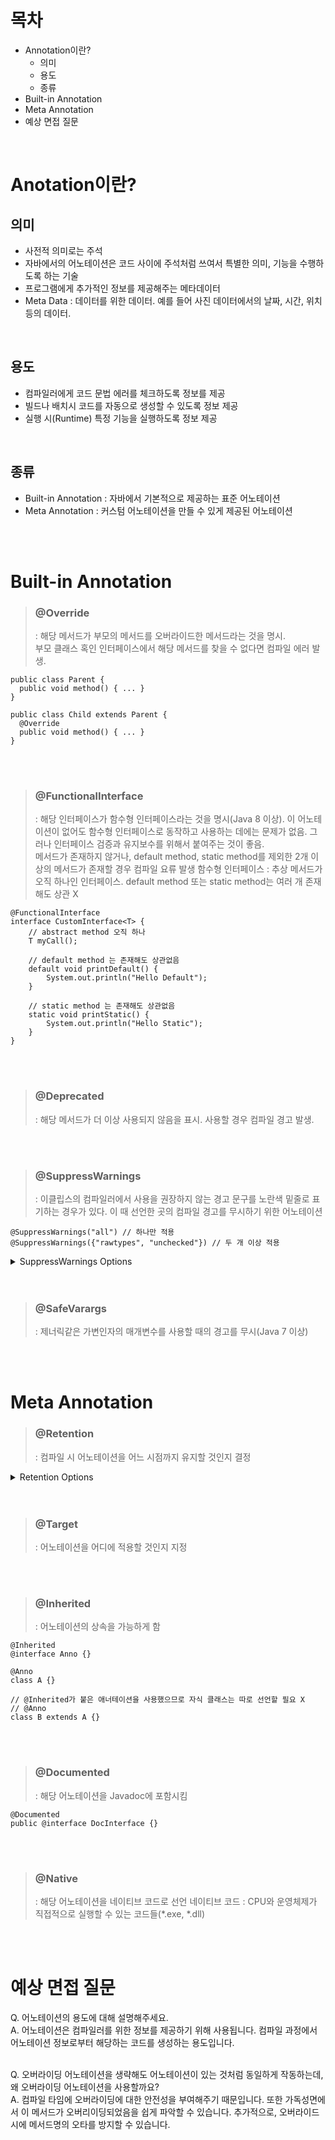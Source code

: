 # 목차
- Annotation이란?
  - 의미
  - 용도
  - 종류
- Built-in Annotation
- Meta Annotation
- 예상 면접 질문
<br>

# Anotation이란?
## 의미
- 사전적 의미로는 주석
- 자바에서의 어노테이션은 코드 사이에 주석처럼 쓰여서 특별한 의미, 기능을 수행하도록 하는 기술
- 프로그램에게 추가적인 정보를 제공해주는 메타데이터
- Meta Data : 데이터를 위한 데이터. 예를 들어 사진 데이터에서의 날짜, 시간, 위치 등의 데이터.
<br>

## 용도
- 컴파일러에게 코드 문법 에러를 체크하도록 정보를 제공
- 빌드나 배치시 코드를 자동으로 생성할 수 있도록 정보 제공
- 실행 시(Runtime) 특정 기능을 실행하도록 정보 제공
<br>

## 종류
- Built-in Annotation : 자바에서 기본적으로 제공하는 표준 어노테이션
- Meta Annotation : 커스텀 어노테이션을 만들 수 있게 제공된 어노테이션
<br>
<br>


# Built-in Annotation
> ### @Override <br>
> : 해당 메서드가 부모의 메서드를 오버라이드한 메서드라는 것을 명시. <br>
> 부모 클래스 혹인 인터페이스에서 해당 메서드를 찾을 수 없다면 컴파일 에러 발생.
```
public class Parent {
  public void method() { ... }
}

public class Child extends Parent {
  @Override
  public void method() { ... }
}
```
<br>
<br>

> ### @FunctionalInterface <br>
> : 해당 인터페이스가 함수형 인터페이스라는 것을 명시(Java 8 이상). 이 어노테이션이 없어도 함수형 인터페이스로 동작하고 사용하는 데에는 문제가 없음. 그러나 인터페이스 검증과 유지보수를 위해서 붙여주는 것이 좋음. <br>
> 메서드가 존재하지 않거나, default method, static method를 제외한 2개 이상의 메서드가 존재할 경우 컴파일 요류 발생
> 함수형 인터페이스 : 추상 메서드가 오직 하나인 인터페이스. default method 또는 static method는 여러 개 존재해도 상관 X
```
@FunctionalInterface
interface CustomInterface<T> {
    // abstract method 오직 하나
    T myCall();

    // default method 는 존재해도 상관없음
    default void printDefault() {
        System.out.println("Hello Default");
    }

    // static method 는 존재해도 상관없음
    static void printStatic() {
        System.out.println("Hello Static");
    }
}
```
<br>
<br>

> ### @Deprecated <br>
> : 해당 메서드가 더 이상 사용되지 않음을 표시. 사용할 경우 컴파일 경고 발생. <br>
<br>
<br>

> ### @SuppressWarnings
> : 이클립스의 컴파일러에서 사용을 권장하지 않는 경고 문구를 노란색 밑줄로 표기하는 경우가 있다. 이 때 선언한 곳의 컴파일 경고를 무시하기 위한 어노테이션
```
@SuppressWarnings("all") // 하나만 적용
@SuppressWarnings({"rawtypes", "unchecked"}) // 두 개 이상 적용
```

<details>
<summary>SuppressWarnings Options</summary>
<div markdown="1">
- all : 모든 경고 <br>
- cast : 캐스트 연산자 관련 경고 <br>
- dep-ann : 사용하지 말아야 할 주석 관련 경고 <br>
- deprecation : 사용하지 말아야 할 메서드 관련 경고 <br>
- fallthrough : switch문에서 break 누락 관련 경고 <br>
- finally : 반환하지 않는 finally 블럭 관련 경고 <br>
- null : null 분석 관련 경고 <br>
- rawtypes : 제너릭을 사용하는 클래스 매개 변수가 불특정일 때의 경고 <br>
- unchecked : 검증되지 않은 연산자 관련 경고 <br>
- unused : 사용하지 않는 코드 관련 경고 <br>
</div>
</details>

<br>
<br>

> ### @SafeVarargs <br>
> : 제너릭같은 가변인자의 매개변수를 사용할 때의 경고를 무시(Java 7 이상)
<br>
<br>

# Meta Annotation
> ### @Retention
> : 컴파일 시 어노테이션을 어느 시점까지 유지할 것인지 결정

<details>
<summary>Retention Options</summary>
<div markdown="1">
- RetentionPolicy.SOURCE : 소스 코드(.java)까지 유지 <br>
- RetentionPolicy.CLASS : 클래스 파일(.class)까지 유지(=바이트 코드) <br>
- RetentionPolicy.RUNTIME : 런타임까지 유지(=사실상 안 사라진다.) <br>
</div>
</details>

<br>
<br>

> ### @Target
> : 어노테이션을 어디에 적용할 것인지 지정
<br>
<br>

> ### @Inherited
> : 어노테이션의 상속을 가능하게 함
```
@Inherited
@interface Anno {}

@Anno
class A {}

// @Inherited가 붙은 애너테이션을 사용했으므로 자식 클래스는 따로 선언할 필요 X
// @Anno
class B extends A {}
```
<br>
<br>

> ### @Documented
> : 해당 어노테이션을 Javadoc에 포함시킴
```
@Documented
public @interface DocInterface {}
```
<br>
<br>

> ### @Native
> : 해당 어노테이션을 네이티브 코드로 선언
> 네이티브 코드 : CPU와 운영체제가 직접적으로 실행할 수 있는 코드들(*.exe, *.dll)
<br>
<br>

# 예상 면접 질문
Q. 어노테이션의 용도에 대해 설명해주세요. <br>
A. 어노테이션은 컴파일러를 위한 정보를 제공하기 위해 사용됩니다. 컴파일 과정에서 어노테이션 정보로부터 해당하는 코드를 생성하는 용도입니다. <br>
<br>

Q. 오버라이딩 어노테이션을 생략해도 어노테이션이 있는 것처럼 동일하게 작동하는데, 왜 오버라이딩 어노테이션을 사용할까요? <br>
A. 컴파일 타임에 오버라이딩에 대한 안전성을 부여해주기 때문입니다. 또한 가독성면에서 이 메서드가 오버리이딩되었음을 쉽게 파악할 수 있습니다. 추가적으로, 오버라이드 시에 메서드명의 오타를 방지할 수 있습니다.


